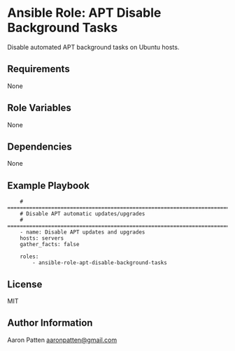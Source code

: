 Ansible Role: APT Disable Background Tasks
=========

Disable automated APT background tasks on Ubuntu hosts.

Requirements
------------

None

Role Variables
--------------

None

Dependencies
------------

None

Example Playbook
----------------

        # ===========================================================================
        # Disable APT automatic updates/upgrades
        # ===========================================================================
        - name: Disable APT updates and upgrades
        hosts: servers
        gather_facts: false

        roles:
            - ansible-role-apt-disable-background-tasks

License
-------

MIT

Author Information
------------------

Aaron Patten
aaronpatten@gmail.com
